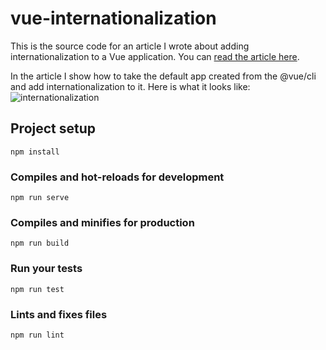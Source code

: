 # vue-internationalization

This is the source code for an article I wrote about adding internationalization to a Vue application. You can [read the article here](https://medium.com/p/d9cfdcabb03b/).

In the article I show how to take the default app created from the @vue/cli and add internationalization to it. Here is what it looks like:
![internationalization](https://github.com/ratracegrad/vue-internationalization/screenshots/vue.gif)
 
## Project setup
```
npm install
```

### Compiles and hot-reloads for development
```
npm run serve
```

### Compiles and minifies for production
```
npm run build
```

### Run your tests
```
npm run test
```

### Lints and fixes files
```
npm run lint
```
